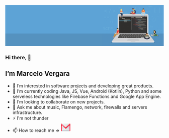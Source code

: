 ![alt text](https://github.com/marcelorvergara/marcelorvergara/blob/main/good-programmer-banner-final.jpg)

### Hi there, :wave: 


## I’m Marcelo Vergara


- 👀 I’m interested in software projects and developing great products.
- 🌱 I’m currently coding Java, JS, Vue, Android (Kotlin), Python and some serveless technologies like Firebase Functions and Google App Engine.
- 💞️ I’m looking to collaborate on new projects.
- :speech_balloon: Ask me about music, Flamengo, network, firewalls and servers infrastructure.
- :zap: I'm not thunder
- 📫 How to reach me => <a href="mailto:marcelorv@gmail.com"><img src="icons/gmail.svg" alt="GmailIcon" width="30" height="30" aling="center"><img/></a>



<!---
marcelorvergara/marcelorvergara is a ✨ special ✨ repository because its `README.md` (this file) appears on your GitHub profile.
You can click the Preview link to take a look at your changes.
--->
